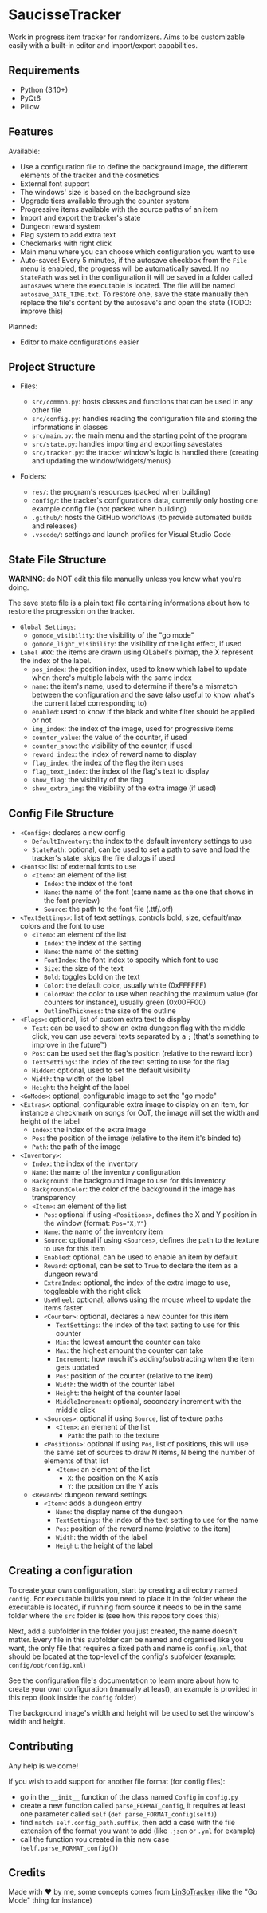 # SaucisseTracker

Work in progress item tracker for randomizers. Aims to be customizable easily with a built-in editor and import/export capabilities.

## Requirements

- Python (3.10+)
- PyQt6
- Pillow

## Features

Available:
- Use a configuration file to define the background image, the different elements of the tracker and the cosmetics
- External font support
- The windows' size is based on the background size
- Upgrade tiers available through the counter system
- Progressive items available with the source paths of an item
- Import and export the tracker's state
- Dungeon reward system
- Flag system to add extra text
- Checkmarks with right click
- Main menu where you can choose which configuration you want to use
- Auto-saves! Every 5 minutes, if the autosave checkbox from the ``File`` menu is enabled, the progress will be automatically saved. If no ``StatePath`` was set in the configuration it will be saved in a folder called ``autosaves`` where the executable is located. The file will be named ``autosave_DATE_TIME.txt``. To restore one, save the state manually then replace the file's content by the autosave's and open the state (TODO: improve this)

Planned:
- Editor to make configurations easier

## Project Structure

* Files:
    - ``src/common.py``: hosts classes and functions that can be used in any other file
    - ``src/config.py``: handles reading the configuration file and storing the informations in classes
    - ``src/main.py``: the main menu and the starting point of the program
    - ``src/state.py``: handles importing and exporting savestates
    - ``src/tracker.py``: the tracker window's logic is handled there (creating and updating the window/widgets/menus)

* Folders:
    - ``res/``: the program's resources (packed when building)
    - ``config/``: the tracker's configurations data, currently only hosting one example config file (not packed when building)
    - ``.github/``: hosts the GitHub workflows (to provide automated builds and releases)
    - ``.vscode/``: settings and launch profiles for Visual Studio Code

## State File Structure

**WARNING**: do NOT edit this file manually unless you know what you're doing.

The save state file is a plain text file containing informations about how to restore the progression on the tracker.

* ``Global Settings``:
    - ``gomode_visibility``: the visibility of the "go mode"
    - ``gomode_light_visibility``: the visibility of the light effect, if used
* ``Label #XX``: the items are drawn using QLabel's pixmap, the X represent the index of the label.
    - ``pos_index``: the position index, used to know which label to update when there's multiple labels with the same index
    - ``name``: the item's name, used to determine if there's a mismatch between the configuration and the save (also useful to know what's the current label corresponding to)
    - ``enabled``: used to know if the black and white filter should be applied or not
    - ``img_index``: the index of the image, used for progressive items
    - ``counter_value``: the value of the counter, if used
    - ``counter_show``: the visibility of the counter, if used
    - ``reward_index``: the index of reward name to display
    - ``flag_index``: the index of the flag the item uses
    - ``flag_text_index``: the index of the flag's text to display
    - ``show_flag``: the visibility of the flag
    - ``show_extra_img``: the visibility of the extra image (if used)

## Config File Structure

* ``<Config>``: declares a new config
    - ``DefaultInventory``: the index to the default inventory settings to use
    - ``StatePath``: optional, can be used to set a path to save and load the tracker's state, skips the file dialogs if used
* ``<Fonts>``: list of external fonts to use
    - ``<Item>``: an element of the list
        * ``Index``: the index of the font
        * ``Name``: the name of the font (same name as the one that shows in the font preview)
        * ``Source``: the path to the font file (.ttf/.otf)
* ``<TextSettings>``: list of text settings, controls bold, size, default/max colors and the font to use
    - ``<Item>``: an element of the list
        * ``Index``: the index of the setting
        * ``Name``: the name of the setting
        * ``FontIndex``: the font index to specify which font to use
        * ``Size``: the size of the text
        * ``Bold``: toggles bold on the text
        * ``Color``: the default color, usually white (0xFFFFFF)
        * ``ColorMax``: the color to use when reaching the maximum value (for counters for instance), usually green (0x00FF00)
        * ``OutlineThickness``: the size of the outline
* ``<Flags>``: optional, list of custom extra text to display
    - ``Text``: can be used to show an extra dungeon flag with the middle click, you can use several texts separated by a ``;`` (that's something to improve in the future™)
    - ``Pos``: can be used set the flag's position (relative to the reward icon)
    - ``TextSettings``: the index of the text setting to use for the flag
    - ``Hidden``: optional, used to set the default visibility
    - ``Width``: the width of the label
    - ``Height``: the height of the label
* ``<GoMode>``: optional, configurable image to set the "go mode"
* ``<Extras>``: optional, configurable extra image to display on an item, for instance a checkmark on songs for OoT, the image will set the width and height of the label
    - ``Index``: the index of the extra image
    - ``Pos``: the position of the image (relative to the item it's binded to)
    - ``Path``: the path of the image
* ``<Inventory>``:
    - ``Index``: the index of the inventory
    - ``Name``: the name of the inventory configuration
    - ``Background``: the background image to use for this inventory
    - ``BackgroundColor``: the color of the background if the image has transparency
    - ``<Item>``: an element of the list
        * ``Pos``: optional if using ``<Positions>``, defines the X and Y position in the window (format: ``Pos="X;Y"``)
        * ``Name``: the name of the inventory item
        * ``Source``: optional if using ``<Sources>``, defines the path to the texture to use for this item
        * ``Enabled``: optional, can be used to enable an item by default
        * ``Reward``: optional, can be set to ``True`` to declare the item as a dungeon reward
        * ``ExtraIndex``: optional, the index of the extra image to use, toggleable with the right click
        * ``UseWheel``: optional, allows using the mouse wheel to update the items faster
        * ``<Counter>``: optional, declares a new counter for this item
            - ``TextSettings``: the index of the text setting to use for this counter
            - ``Min``: the lowest amount the counter can take
            - ``Max``: the highest amount the counter can take
            - ``Increment``: how much it's adding/substracting when the item gets updated
            - ``Pos``: position of the counter (relative to the item)
            - ``Width``: the width of the counter label
            - ``Height``: the height of the counter label
            - ``MiddleIncrement``: optional, secondary increment with the middle click
        * ``<Sources>``: optional if using ``Source``, list of texture paths
            - ``<Item>``: an element of the list
                * ``Path``: the path to the texture
        * ``<Positions>``: optional if using ``Pos``, list of positions, this will use the same set of sources to draw N items, N being the number of elements of that list
            - ``<Item>``: an element of the list
                * ``X``: the position on the X axis
                * ``Y``: the position on the Y axis
    - ``<Reward>``: dungeon reward settings
        * ``<Item>``: adds a dungeon entry
            - ``Name``: the display name of the dungeon
            - ``TextSettings``: the index of the text setting to use for the name
            - ``Pos``: position of the reward name (relative to the item)
            - ``Width``: the width of the label
            - ``Height``: the height of the label

## Creating a configuration

To create your own configuration, start by creating a directory named ``config``. For executable builds you need to place it in the folder where the executable is located, if running from source it needs to be in the same folder where the ``src`` folder is (see how this repository does this)

Next, add a subfolder in the folder you just created, the name doesn't matter. Every file in this subfolder can be named and organised like you want, the only file that requires a fixed path and name is ``config.xml``, that should be located at the top-level of the config's subfolder (example: ``config/oot/config.xml``)

See the configuration file's documentation to learn more about how to create your own configuration (manually at least), an example is provided in this repo (look inside the ``config`` folder)

The background image's width and height will be used to set the window's width and height.

## Contributing

Any help is welcome!

If you wish to add support for another file format (for config files):
- go in the ``__init__`` function of the class named ``Config`` in ``config.py``
- create a new function called ``parse_FORMAT_config``, it requires at least one parameter called ``self`` (``def parse_FORMAT_config(self)``)
- find ``match self.config_path.suffix``, then add a case with the file extension of the format you want to add (like ``.json`` or ``.yml`` for example)
- call the function you created in this new case (``self.parse_FORMAT_config()``)

## Credits

Made with ♥ by me, some concepts comes from [LinSoTracker](https://github.com/linsorak/LinSoTracker) (like the "Go Mode" thing for instance)
